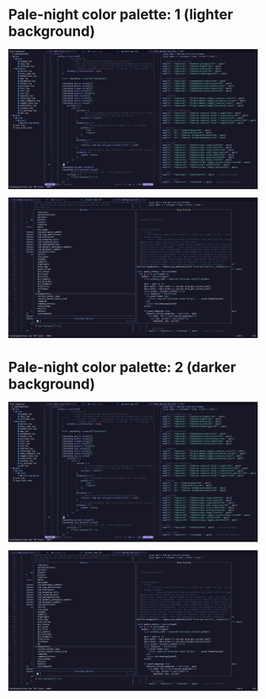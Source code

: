 # Pale-night color palette: 1 (lighter background)

![Alt test](https://github.com/Vallen217/eidolon.nvim/blob/main/screenshots/pale-night_1_1.png?raw=true)

![Alt test](https://github.com/Vallen217/eidolon.nvim/blob/main/screenshots/pale-night_1_2.png?raw=true)

# Pale-night color palette: 2 (darker background)

![Alt test](https://github.com/Vallen217/eidolon.nvim/blob/main/screenshots/pale-night_1_1.png?raw=true)

![Alt test](https://github.com/Vallen217/eidolon.nvim/blob/main/screenshots/pale-night_1_2.png?raw=true)
